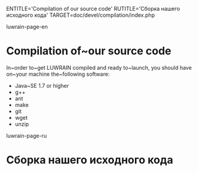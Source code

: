 
ENTITLE='Compilation of our source code'
RUTITLE='Сборка  нашего исходного кода'
TARGET=doc/devel/compilation/index.php

luwrain-page-en

# Compilation of~our source code

In~order to~get LUWRAIN compiled and ready to~launch,
you should have on~your  machine the~following software:

* Java~SE 1.7 or higher
* g++
* ant 
* make
* git
* wget
* unzip 

luwrain-page-ru

# Сборка нашего исходного кода
